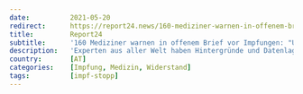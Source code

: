 ```yaml
---
date:          2021-05-20
redirect:      https://report24.news/160-mediziner-warnen-in-offenem-brief-vor-impfungen-unnoetig-ineffektiv-unsicher
title:         Report24
subtitle:      '160 Mediziner warnen in offenem Brief vor Impfungen: "Unnötig, ineffektiv, unsicher"'
description:   'Experten aus aller Welt haben Hintergründe und Datenlage der Covid-Impfstoffe analysiert - und ein verheerendes Fazit gezogen.'
country:       [AT]
categories:    [Impfung, Medizin, Widerstand]
tags:          [impf-stopp]
---
```

